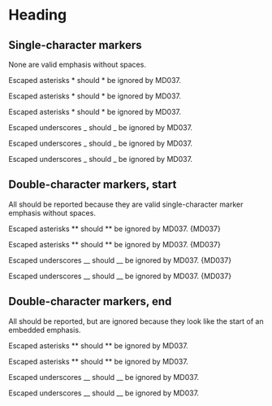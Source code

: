 # Heading

## Single-character markers

None are valid emphasis without spaces.

Escaped asterisks \* should \* be ignored by MD037.

Escaped asterisks \* should * be ignored by MD037.

Escaped asterisks * should \* be ignored by MD037.

Escaped underscores \_ should \_ be ignored by MD037.

Escaped underscores \_ should _ be ignored by MD037.

Escaped underscores _ should \_ be ignored by MD037.

## Double-character markers, start

All should be reported because they are valid single-character
marker emphasis without spaces.

Escaped asterisks \** should ** be ignored by MD037. {MD037}

Escaped asterisks *\* should ** be ignored by MD037. {MD037}

Escaped underscores \__ should __ be ignored by MD037. {MD037}

Escaped underscores _\_ should __ be ignored by MD037. {MD037}

## Double-character markers, end

All should be reported, but are ignored because they look like
the start of an embedded emphasis.

Escaped asterisks ** should \** be ignored by MD037.

Escaped asterisks ** should *\* be ignored by MD037.

Escaped underscores __ should \__ be ignored by MD037.

Escaped underscores __ should _\_ be ignored by MD037.
